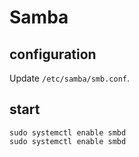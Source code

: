 # Samba

## configuration
Update `/etc/samba/smb.conf`.

## start

```
sudo systemctl enable smbd
sudo systemctl enable smbd
```
